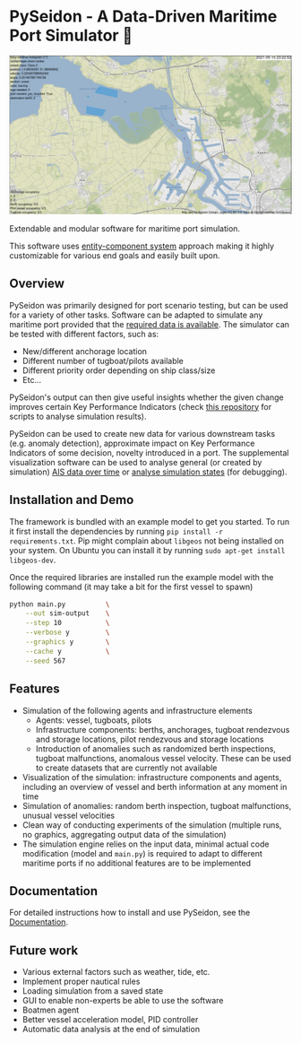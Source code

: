 # PySeidon - A Data-Driven Maritime Port Simulator 🌊 

<img src="docs/images/preview.jpg" alt="Image of the simulation software" width="1000"/>

Extendable and modular software for maritime port simulation.

This software uses [entity-component system](https://en.wikipedia.org/wiki/Entity_component_system) approach making it highly customizable for various end goals and easily built upon.

## Overview

PySeidon was primarily designed for port scenario testing, but can be used for a variety of other tasks. Software can be adapted to simulate any maritime port provided that the [required data is available](https://dke-2019-2020-marble-port-of-rotterdam.gitlab.io/harbour-simulation/data/).
The simulator can be tested with different factors, such as:
- New/different anchorage location
- Different number of tugboat/pilots available
- Different priority order depending on ship class/size
- Etc...

PySeidon's output can then give useful insights whether the given change improves certain Key Performance Indicators (check [this repository](https://gitlab.com/pyseidon/ais-tools) for scripts to analyse simulation results).

PySeidon can be used to create new data for various downstream tasks (e.g. anomaly detection), approximate impact on Key Performance Indicators of some decision, novelty introduced in a port.
The supplemental visualization software can be used to analyse general (or created by simulation) [AIS data over time](https://gitlab.com/pyseidon/ais-visualization) or [analyse simulation states](https://gitlab.com/pyseidon/simulator-flow-analysis) (for debugging).

## Installation and Demo

The framework is bundled with an example model to get you started. To run it first install the dependencies by running `pip install -r requirements.txt`. Pip might complain about `libgeos` not being installed on your system. On Ubuntu you can install it by running `sudo apt-get install libgeos-dev`.

Once the required libraries are installed run the example model with the following command (it may take a bit for the first vessel to spawn)

```sh
python main.py          \
    --out sim-output    \
    --step 10           \
    --verbose y         \
    --graphics y        \
    --cache y           \
    --seed 567
```

## Features

- Simulation of the following agents and infrastructure elements
  - Agents: vessel, tugboats, pilots
  - Infrastructure components: berths, anchorages, tugboat rendezvous and storage locations, pilot rendezvous and storage locations
  - Introduction of anomalies such as randomized berth inspections, tugboat malfunctions, anomalous vessel velocity. These can be used to create
  datasets that are currently not available
- Visualization of the simulation: infrastructure components and agents, including an overview of vessel and berth information at any moment in time
- Simulation of anomalies: random berth inspection, tugboat malfunctions, unusual vessel velocities
- Clean way of conducting experiments of the simulation (multiple runs, no graphics, aggregating output data of the simulation)
- The simulation engine relies on the input data, minimal actual code modification (model and `main.py`) is required to adapt to different maritime ports if no additional features are to be implemented


## Documentation

For detailed instructions how to install and use PySeidon, see the [Documentation](https://pyseidon-sim.github.io/pyseidon/).

## Future work

- Various external factors such as weather, tide, etc.  
- Implement proper nautical rules
- Loading simulation from a saved state
- GUI to enable non-experts be able to use the software
- Boatmen agent
- Better vessel acceleration model, PID controller
- Automatic data analysis at the end of simulation
